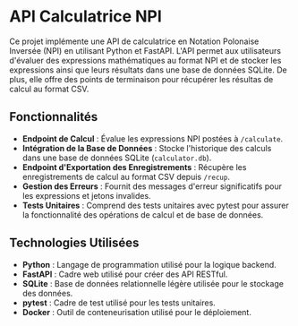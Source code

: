 # API Calculatrice NPI

Ce projet implémente une API de calculatrice en Notation Polonaise Inversée (NPI) en utilisant Python et FastAPI. L'API permet aux utilisateurs d'évaluer des expressions mathématiques au format NPI et de stocker les expressions ainsi que leurs résultats dans une base de données SQLite. De plus, elle offre des points de terminaison pour récupérer les résultas de calcul au format CSV.

## Fonctionnalités

- **Endpoint de Calcul** : Évalue les expressions NPI postées à `/calculate`.
- **Intégration de la Base de Données** : Stocke l'historique des calculs dans une base de données SQLite (`calculator.db`).
- **Endpoint d'Exportation des Enregistrements** : Récupère les enregistrements de calcul au format CSV depuis `/recup`.
- **Gestion des Erreurs** : Fournit des messages d'erreur significatifs pour les expressions et jetons invalides.
- **Tests Unitaires** : Comprend des tests unitaires avec pytest pour assurer la fonctionnalité des opérations de calcul et de base de données.

## Technologies Utilisées

- **Python** : Langage de programmation utilisé pour la logique backend.
- **FastAPI** : Cadre web utilisé pour créer des API RESTful.
- **SQLite** : Base de données relationnelle légère utilisée pour le stockage des données.
- **pytest** : Cadre de test utilisé pour les tests unitaires.
- **Docker** : Outil de conteneurisation utilisé pour le déploiement.
